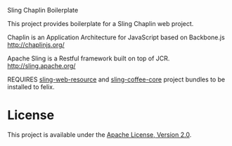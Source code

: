 Sling Chaplin Boilerplate

This project provides boilerplate for a Sling Chaplin web project.

Chaplin is an Application Architecture for JavaScript based on Backbone.js
http://chaplinjs.org/

Apache Sling is a Restful framework built on top of JCR.
http://sling.apache.org/

REQUIRES [sling-web-resource](https://github.com/bobpaulin/sling-web-resource) and  [sling-coffee-core](https://github.com/bobpaulin/sling-coffee) project bundles to be installed to felix.

# License

This project is available under the [Apache License, Version 2.0](http://www.apache.org/licenses/LICENSE-2.0.html).